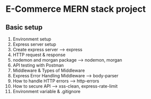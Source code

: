 # E-Commerce MERN stack project

## Basic setup

1. Environment setup
2. Express server setup
3. Create express server --> express
4. HTTP request & response
5. nodemon and morgan package --> nodemon, morgan
6. API testing with Postman
7. Middleware & Types of Middleware
8. Express Error Handling Middleware --> body-parser
9. How to handle HTTP errors --> http-errors
10. How to secure API --> xss-clean, express-rate-limit
11. Environment variable & .gitignore